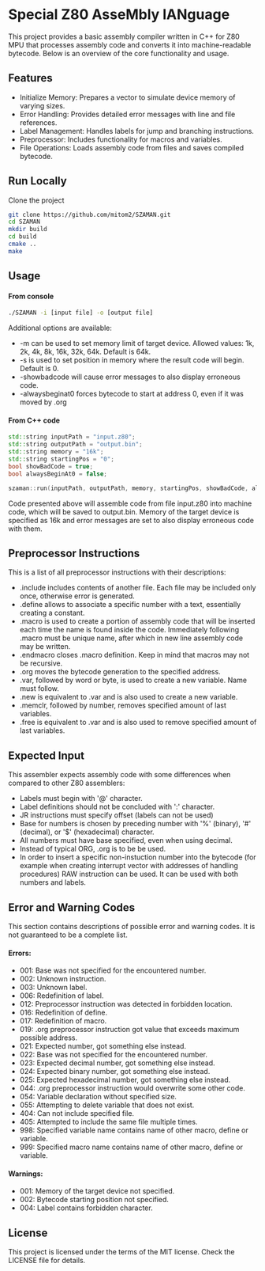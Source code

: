 
# Special Z80 AsseMbly lANguage

This project provides a basic assembly compiler written in C++ for Z80 MPU that processes assembly code and converts it into machine-readable bytecode. Below is an overview of the core functionality and usage.
## Features

- Initialize Memory: Prepares a vector to simulate device memory of varying sizes.
- Error Handling: Provides detailed error messages with line and file references.
- Label Management: Handles labels for jump and branching instructions.
- Preprocessor: Includes functionality for macros and variables.
- File Operations: Loads assembly code from files and saves compiled bytecode.


## Run Locally
Clone the project
```bash
git clone https://github.com/mitom2/SZAMAN.git
cd SZAMAN
mkdir build
cd build
cmake ..
make
```

## Usage

#### From console
```bash
./SZAMAN -i [input file] -o [output file]
```

Additional options are available:
- -m can be used to set memory limit of target device. Allowed values: 1k, 2k, 4k, 8k, 16k, 32k, 64k. Default is 64k.
- -s is used to set position in memory where the result code will begin. Default is 0.
- -showbadcode will cause error messages to also display erroneous code.
- -alwaysbeginat0 forces bytecode to start at address 0, even if it was moved by .org

#### From C++ code
```c++
std::string inputPath = "input.z80";
std::string outputPath = "output.bin";
std::string memory = "16k";
std::string startingPos = "0";
bool showBadCode = true;
bool alwaysBeginAt0 = false;

szaman::run(inputPath, outputPath, memory, startingPos, showBadCode, alwaysBeginAt0);
```

Code presented above will assemble code from file input.z80 into machine code, which will be saved to output.bin. Memory of the target device is specified as 16k and error messages are set to also display erroneous code with them.

## Preprocessor Instructions

This is a list of all preprocessor instructions with their descriptions:
- .include includes contents of another file. Each file may be included only once, otherwise error is generated.
- .define allows to associate a specific number with a text, essentially creating a constant.
- .macro is used to create a portion of assembly code that will be inserted each time the name is found inside the code. Immediately following .macro must be unique name, after which in new line assembly code may be written.
- .endmacro closes .macro definition. Keep in mind that macros may not be recursive.
- .org moves the bytecode generation to the specified address.
- .var, followed by word or byte, is used to create a new variable. Name must follow.
- .new is equivalent to .var and is also used to create a new variable.
- .memclr, followed by number, removes specified amount of last variables.
- .free is equivalent to .var and is also used to remove specified amount of last variables.

## Expected Input

This assembler expects assembly code with some differences when compared to other Z80 assemblers:
- Labels must begin with '@' character.
- Label definitions should not be concluded with ':' character.
- JR instructions must specify offset (labels can not be used)
- Base for numbers is chosen by preceding number with '%' (binary), '#' (decimal), or '$' (hexadecimal) character.
- All numbers must have base specified, even when using decimal.
- Instead of typical ORG, .org is to be be used.
- In order to insert a specific non-instuction number into the bytecode (for example when creating interrupt vector with addresses of handling procedures) RAW instruction can be used. It can be used with both numbers and labels.

## Error and Warning Codes

This section contains descriptions of possible error and warning codes. It is not guaranteed to be a complete list.

#### Errors:
- 001: Base was not specified for the encountered number.
- 002: Unknown instruction.
- 003: Unknown label.
- 006: Redefinition of label.
- 012: Preprocessor instruction was detected in forbidden location.
- 016: Redefinition of define.
- 017: Redefinition of macro.
- 019: .org preprocessor instruction got value that exceeds maximum possible address.
- 021: Expected number, got something else instead.
- 022: Base was not specified for the encountered number.
- 023: Expected decimal number, got something else instead.
- 024: Expected binary number, got something else instead.
- 025: Expected hexadecimal number, got something else instead.
- 044: .org preprocessor instruction would overwrite some other code.
- 054: Variable declaration without specified size.
- 055: Attempting to delete variable that does not exist.
- 404: Can not include specified file.
- 405: Attempted to include the same file multiple times.
- 998: Specified variable name contains name of other macro, define or variable.
- 999: Specified macro name contains name of other macro, define or variable.

#### Warnings:
- 001: Memory of the target device not specified.
- 002: Bytecode starting position not specified.
- 004: Label contains forbidden character.
## License

This project is licensed under the terms of the MIT license. Check the LICENSE file for details.

